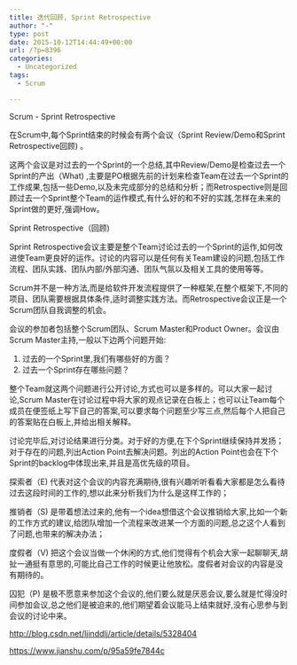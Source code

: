 ```yaml
---
title: 迭代回顾, Sprint Retrospective
author: "-"
type: post
date: 2015-10-12T14:44:49+00:00
url: /?p=8396
categories:
  - Uncategorized
tags:
  - Scrum

---
```

Scrum - Sprint Retrospective

在Scrum中,每个Sprint结束的时候会有两个会议（Sprint Review/Demo和Sprint Retrospective回顾) 。
  
这两个会议是对过去的一个Sprint的一个总结,其中Review/Demo是检查过去一个Sprint的产出（What) ,主要是PO根据先前的计划来检查Team在过去一个Sprint的工作成果,包括一些Demo,以及未完成部分的总结和分析；而Retrospective则是回顾过去一个Sprint整个Team的运作模式,有什么好的和不好的实践,怎样在未来的Sprint做的更好,强调How。

Sprint Retrospective（回顾) 
  
Sprint Retrospective会议主要是整个Team讨论过去的一个Sprint的运作,如何改进使Team更良好的运作。讨论的内容可以是任何有关Team建设的问题,包括工作流程、团队实践、团队内部/外部沟通、团队气氛以及相关工具的使用等等。

Scrum并不是一种方法,而是给软件开发流程提供了一种框架,在整个框架下,不同的项目、团队需要根据具体条件,适时调整实践方法。而Retrospective会议正是一个Scrum团队自我调整的机会。

会议的参加者包括整个Scrum团队、Scrum Master和Product Owner。会议由Scrum Master主持,一般以下边两个问题开始: 

  1. 过去的一个Sprint里,我们有哪些好的方面？
  2. 过去一个Sprint存在哪些问题？

整个Team就这两个问题进行公开讨论,方式也可以是多样的。可以大家一起讨论,Scrum Master在讨论过程中将大家的观点记录在白板上；也可以让Team每个成员在便签纸上写下自己的答案,可以要求每个问题至少写三点,然后每个人把自己的答案贴在白板上,并给出相关解释。

讨论完毕后,对讨论结果进行分类。对于好的方便,在下个Sprint继续保持并发扬；对于存在的问题,列出Action Point去解决问题。列出的Action Point也会在下个Sprint的backlog中体现出来,并且是高优先级的项目。

探索者（E) 代表对这个会议的内容充满期待,很有兴趣听听看看大家都是怎么看待过去这段时间的工作的,想以此来分析我们为什么是这样工作的；
  
推销者（S) 是带着想法过来的,他有一个idea想借这个会议推销给大家,比如一个新的工作方式的建议,给团队增加一个流程来改进某一个方面的问题,总之这个人看到了问题,也带来的解决办法；
  
度假者（V) 把这个会议当做一个休闲的方式,他们觉得有个机会大家一起聊聊天,胡扯一通挺有意思的,可能比自己工作的时候更让他放松。度假者对会议的内容是没有期待的。
  
囚犯（P) 是极不愿意来参加这个会议的,他们要么就是厌恶会议,要么就是忙得没时间参加会议,总之他们是被迫来的,他们期望着会议能马上结束就好,没有心思参与到会议的讨论中来。

http://blog.csdn.net/ljinddlj/article/details/5328404
  
https://www.jianshu.com/p/95a59fe7844c